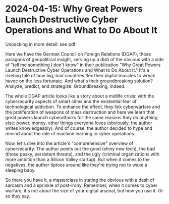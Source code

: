 # 2024-04-15: Why Great Powers Launch Destructive Cyber Operations and What to Do About It

Unpacking in more detail: see pdf

Here we have the German Council on Foreign Relations (DGAP), those paragons of geopolitical insight, serving up a dish of the obvious with a side of "tell me something I don't know" in their publication "Why Great Powers Launch Destructive Cyber Operations and What to Do About It." It's a riveting tale of how big, bad countries flex their digital muscles to wreak havoc on the less fortunate. And what's their groundbreaking solution? Analyze, predict, and strategize. Groundbreaking, indeed.

The whole DGAP article looks like a story about a midlife crisis: with the cybersecurity aspects of smart cities and the existential fear of technological addiction. To enhance the effect, they link cyberwarfare and the proliferation of weapons of mass destruction and here we learn that great powers launch cyberattacks for the same reasons they do anything else: power, money, other things everyone loves (obviously, the author writes knowledgeably). And of course, the author decided to hype and remind about the role of machine learning in cyber operations.

Now, let's dive into the article's "comprehensive" overview of cybersecurity. The author points out the good (shiny new tech), the bad (those pesky, persistent threats), and the ugly (criminal organizations with more ambition than a Silicon Valley startup). But when it comes to the negatives, the author tiptoes around like they're trying not to wake a sleeping baby. 

So there you have it, a masterclass in stating the obvious with a dash of sarcasm and a sprinkle of post-irony. Remember, when it comes to cyber warfare, it's not about the size of your digital arsenal, but how you use it. Or so they say.
